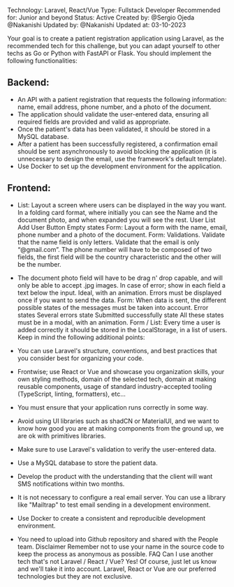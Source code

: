 Technology: Laravel, React/Vue
Type: Fullstack Developer
Recommended for: Junior and beyond
Status: Active
Created by: @Sergio Ojeda @Nakanishi
Updated by: @Nakanishi
Updated at: 03-10-2023

Your goal is to create a patient registration application using Laravel, as the recommended tech for this challenge, but you can adapt yourself to other techs as Go or Python with FastAPI or Flask. You should implement the following functionalities:

## Backend:

- An API with a patient registration that requests the following information: name, email address, phone number, and a photo of the document.
- The application should validate the user-entered data, ensuring all required fields are provided and valid as appropriate.
- Once the patient's data has been validated, it should be stored in a MySQL database.
- After a patient has been successfully registered, a confirmation email should be sent asynchronously to avoid blocking the application (it is unnecessary to design the email, use the framework's default template).
- Use Docker to set up the development environment for the application.

## Frontend:

- List: Layout a screen where users can be displayed in the way you want. In a folding card format, where initially you can see the Name and the document photo, and when expanded you will see the rest.
  User List
  Add User Button
  Empty states
  Form: Layout a form with the name, email, phone number and a photo of the document.
  Form: Validations.
  Validate that the name field is only letters.
  Validate that the email is only “@gmail.com”.
  The phone number will have to be composed of two fields, the first field will be the country characteristic and the other will be the number.
- The document photo field will have to be drag n' drop capable, and will only be able to accept .jpg images.
  In case of error; show in each field a text below the input. Ideal, with an animation. Errors must be displayed once if you want to send the data.
  Form: When data is sent, the different possible states of the messages must be taken into account.
  Error states
  Several errors state
  Submitted successfully state
  All these states must be in a modal, with an animation.
  Form / List: Every time a user is added correctly it should be stored in the LocalStorage, in a list of users.
  Keep in mind the following additional points:

- You can use Laravel's structure, conventions, and best practices that you consider best for organizing your code.
- Frontwise; use React or Vue and showcase you organization skills, your own styling methods, domain of the selected tech, domain at making reusable components, usage of standard industry-accepted tooling (TypeScript, linting, formatters), etc...
- You must ensure that your application runs correctly in some way.
- Avoid using UI libraries such as shadCN or MaterialUI, and we want to know how good you are at making components from the ground up, we are ok with primitives libraries.
- Make sure to use Laravel's validation to verify the user-entered data.
- Use a MySQL database to store the patient data.
- Develop the product with the understanding that the client will want SMS notifications within two months.
- It is not necessary to configure a real email server. You can use a library like "Mailtrap" to test email sending in a development environment.
- Use Docker to create a consistent and reproducible development environment.
- You need to upload into Github repository and shared with the People team.
  Disclaimer
  Remember not to use your name in the source code to keep the process as anonymous as possible.
  FAQ
  Can I use another tech that's not Laravel / React / Vue?
  Yes! Of course, just let us know and we'll take it into account. Laravel, React or Vue are our preferred technologies but they are not exclusive.
